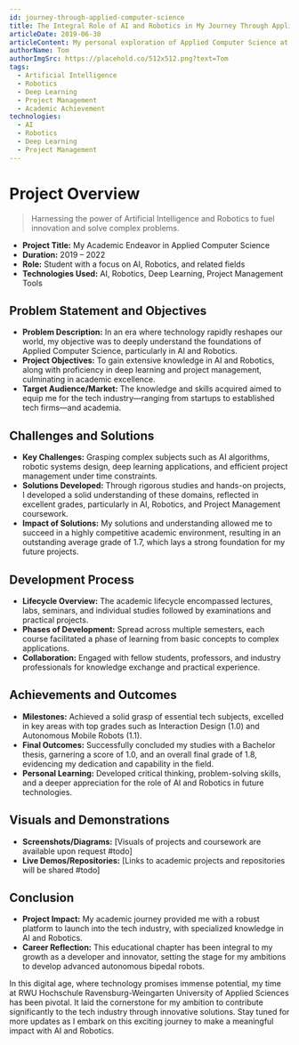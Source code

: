```yaml
---
id: journey-through-applied-computer-science
title: The Integral Role of AI and Robotics in My Journey Through Applied Computer Science
articleDate: 2019-06-30
articleContent: My personal exploration of Applied Computer Science at RWU, focusing on AI, robotics, and a blend of deep learning and project management. A reflection on academic achievements and the foundation they provided for my technological endeavors.
authorName: Tom
authorImgSrc: https://placehold.co/512x512.png?text=Tom
tags:
  - Artificial Intelligence
  - Robotics
  - Deep Learning
  - Project Management
  - Academic Achievement
technologies:
  - AI
  - Robotics
  - Deep Learning
  - Project Management
---
```


# Project Overview

> Harnessing the power of Artificial Intelligence and Robotics to fuel innovation and solve complex problems.

- **Project Title:** My Academic Endeavor in Applied Computer Science
- **Duration:** 2019 – 2022
- **Role:** Student with a focus on AI, Robotics, and related fields
- **Technologies Used:** AI, Robotics, Deep Learning, Project Management Tools

## Problem Statement and Objectives
- **Problem Description:** In an era where technology rapidly reshapes our world, my objective was to deeply understand the foundations of Applied Computer Science, particularly in AI and Robotics.
- **Project Objectives:** To gain extensive knowledge in AI and Robotics, along with proficiency in deep learning and project management, culminating in academic excellence.
- **Target Audience/Market:** The knowledge and skills acquired aimed to equip me for the tech industry—ranging from startups to established tech firms—and academia.

## Challenges and Solutions
- **Key Challenges:** Grasping complex subjects such as AI algorithms, robotic systems design, deep learning applications, and efficient project management under time constraints.
- **Solutions Developed:** Through rigorous studies and hands-on projects, I developed a solid understanding of these domains, reflected in excellent grades, particularly in AI, Robotics, and Project Management coursework.
- **Impact of Solutions:** My solutions and understanding allowed me to succeed in a highly competitive academic environment, resulting in an outstanding average grade of 1.7, which lays a strong foundation for my future projects.

## Development Process
- **Lifecycle Overview:** The academic lifecycle encompassed lectures, labs, seminars, and individual studies followed by examinations and practical projects.
- **Phases of Development:** Spread across multiple semesters, each course facilitated a phase of learning from basic concepts to complex applications.
- **Collaboration:** Engaged with fellow students, professors, and industry professionals for knowledge exchange and practical experience.

## Achievements and Outcomes
- **Milestones:** Achieved a solid grasp of essential tech subjects, excelled in key areas with top grades such as Interaction Design (1.0) and Autonomous Mobile Robots (1.1).
- **Final Outcomes:** Successfully concluded my studies with a Bachelor thesis, garnering a score of 1.0, and an overall final grade of 1.8, evidencing my dedication and capability in the field.
- **Personal Learning:** Developed critical thinking, problem-solving skills, and a deeper appreciation for the role of AI and Robotics in future technologies.

## Visuals and Demonstrations
- **Screenshots/Diagrams:** [Visuals of projects and coursework are available upon request #todo]
- **Live Demos/Repositories:** [Links to academic projects and repositories will be shared #todo]

## Conclusion
- **Project Impact:** My academic journey provided me with a robust platform to launch into the tech industry, with specialized knowledge in AI and Robotics.
- **Career Reflection:** This educational chapter has been integral to my growth as a developer and innovator, setting the stage for my ambitions to develop advanced autonomous bipedal robots.

In this digital age, where technology promises immense potential, my time at RWU Hochschule Ravensburg-Weingarten University of Applied Sciences has been pivotal. It laid the cornerstone for my ambition to contribute significantly to the tech industry through innovative solutions. Stay tuned for more updates as I embark on this exciting journey to make a meaningful impact with AI and Robotics.

